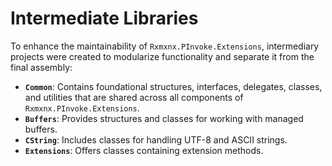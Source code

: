 # Intermediate Libraries

To enhance the maintainability of `Rxmxnx.PInvoke.Extensions`, intermediary projects were created to modularize
functionality and separate it from the final assembly:

- **`Common`**: Contains foundational structures, interfaces, delegates, classes, and utilities that are shared across
  all components of `Rxmxnx.PInvoke.Extensions`.
- **`Buffers`**: Provides structures and classes for working with managed buffers.
- **`CString`**: Includes classes for handling UTF-8 and ASCII strings.
- **`Extensions`**: Offers classes containing extension methods.